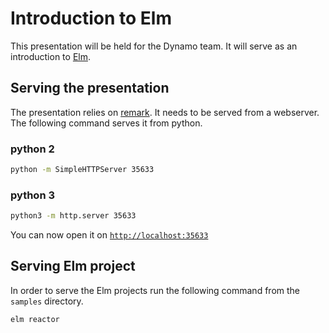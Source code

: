 # Introduction to Elm
This presentation will be held for the Dynamo team. It will serve as an introduction to [Elm][elm].

## Serving the presentation
The presentation relies on [remark][]. It needs to be served from a webserver. The following command serves it from python.

### python 2

```sh
python -m SimpleHTTPServer 35633
```

### python 3

```sh
python3 -m http.server 35633
```

You can now open it on [`http://localhost:35633`](http://localhost:35633)

## Serving Elm project
In order to serve the Elm projects run the following command from the `samples` directory.

```sh
elm reactor
```

[elm]: https://elm-lang.org/ 
[remark]: https://github.com/gnab/remark 